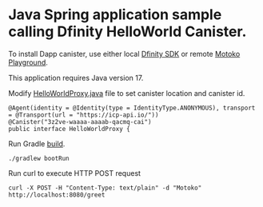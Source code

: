 # Java Spring application sample calling Dfinity HelloWorld Canister.

To install Dapp canister, use either local [Dfinity SDK](https://smartcontracts.org/docs/quickstart/quickstart-intro.html) or remote [Motoko Playground](https://m7sm4-2iaaa-aaaab-qabra-cai.raw.ic0.app/).

This application requires Java version 17.

Modify [HelloWorldProxy.java](src/main/java/org/ic4j/samples/spring/helloworld/HelloWorldProxy.java) file to set canister location and canister id.

```
@Agent(identity = @Identity(type = IdentityType.ANONYMOUS), transport = @Transport(url = "https://icp-api.io/"))
@Canister("3z2ve-waaaa-aaaab-qacmq-cai")
public interface HelloWorldProxy {
```

Run Gradle [build](build.gradle). 

```
./gradlew bootRun
```

Run curl to execute HTTP POST request

```
curl -X POST -H "Content-Type: text/plain" -d "Motoko" http://localhost:8080/greet
```
